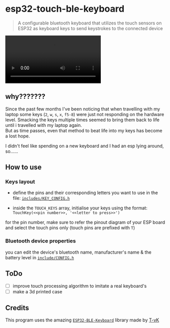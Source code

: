 # esp32-touch-ble-keyboard

> A configurable bluetooth keyboard that utilizes the touch sensors on ESP32 as
> keyboard keys to send keystrokes to the connected device

![demo video](https://github.com/RoguedBear/esp32-touch-ble-keyboard/blob/main/readme_assets/demo.mp4?raw=true)

## why???????

Since the past few months I've been noticing that when travelling with my laptop
some keys (`2`, `w`, `s`, `x`, `f5-8`) were just not responding on the hardware
level. Smacking the keys multiple times seemed to bring them back to life until
i travelled with my laptop again. \
But as time passes, even that method to beat life into my keys has become a lost
hope.

I didn't feel like spending on a new keyboard and I had an esp lying around,
so......

## How to use

### Keys layout

- define the pins and their corresponding letters you want to use in the file:
  [`includes/KEY_CONFIG.h`](https://github.com/RoguedBear/esp32-touch-ble-keyboard/blob/main/include/KEY_CONFIG.h#L4-L5)

- inside the `TOUCH_KEYS` array, initialise your keys using the format:
  `TouchKey(<<pin number>>, '<<letter to press>>')`

for the pin number, make sure to refer the pinout diagram of your ESP board and
select the touch pins only (touch pins are prefixed with `T`)

### Bluetooth device properties

you can edit the device's bluetooth name, manufacturer's name & the battery
level in [`include/CONFIG.h`](/include/CONFIG.h)

## ToDo

- [ ] improve touch processing algorithm to imitate a real keyboard's
- [ ] make a 3d printed case

## Credits

This program uses the amazing
[`ESP32-BLE-Keyboard`](https://github.com/T-vK/ESP32-BLE-Keyboard) library made
by [T-vK](https://github.com/T-vK)
